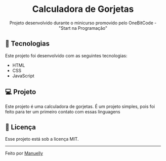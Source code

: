 <h1 align="center"> Calculadora de Gorjetas </h1>

<p align="center">
Projeto desenvolvido durante o minicurso promovido pelo OneBitCode - "Start na Programação" 
</p>

## 🚀 Tecnologias

Este projeto foi desenvolvido com as seguintes tecnologias:

- HTML 
- CSS
- JavaScript

## 💻 Projeto

Este projeto é uma calculadora de gorjetas. É um projeto simples, pois foi feito para ter um primeiro contato com essas linguagens

## :memo: Licença

Esse projeto está sob a licença MIT.

---

Feito por [Manuelly](https://github.com/Manuelly1)
